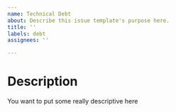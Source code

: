 ```yaml
---
name: Technical Debt
about: Describe this issue template's purpose here.
title: ''
labels: debt
assignees: ''

---
```


# Description

You want to put some really descriptive here
